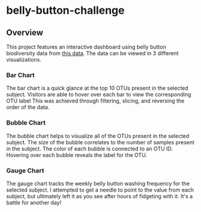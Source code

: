 # belly-button-challenge

## Overview
This project features an interactive dashboard using belly button biodiversity data from [this data](https://2u-data-curriculum-team.s3.amazonaws.com/dataviz-classroom/v1.1/14-Interactive-Web-Visualizations/02-Homework/samples.json). The data can be viewed in 3 different visualizations.

### Bar Chart
The bar chart is a quick glance at the top 10 OTUs present in the selected subject.  Visitors are able to hover over each bar to view the corresponding OTU label  This was achieved through filtering, slicing, and reversing the order of the data.

### Bubble Chart
The bubble chart helps to visualize all of the OTUs present in the selected subject.  The size of the bubble correlates to the number of samples present in the subject.  The color of each bubble is connected to an OTU ID.  Hovering over each bubble reveals the label for the OTU.

### Gauge Chart
The gauge chart tracks the weekly belly button washing frequency for the selected subject.  I attempted to get a needle to point to the value from each subject, but ultimately left it as you see after hours of fidgeting with it. It's a battle for another day!

